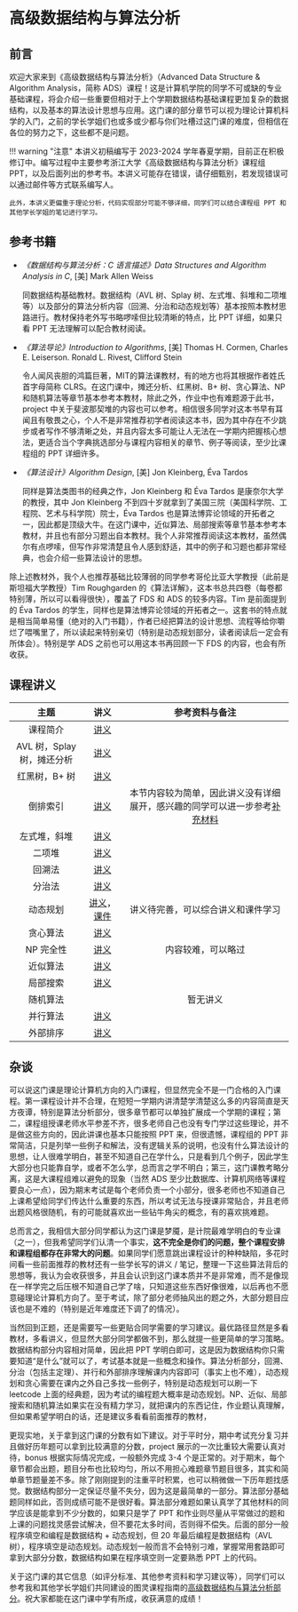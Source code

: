 # 高级数据结构与算法分析

## 前言

欢迎大家来到《高级数据结构与算法分析》（Advanced Data Structure & Algorithm Analysis，简称 ADS）课程！这是计算机学院的同学不可或缺的专业基础课程，将会介绍一些重要但相对于上个学期数据结构基础课程更加复杂的数据结构，以及基本的算法设计思想与应用。这门课的部分章节可以视为理论计算机科学的入门，之前的学长学姐们也或多或少都与你们吐槽过这门课的难度，但相信在各位的努力之下，这些都不是问题。

!!! warning "注意"
    本讲义初稿编写于 2023-2024 学年春夏学期，目前正在积极修订中。编写过程中主要参考浙江大学《高级数据结构与算法分析》课程组 PPT，以及后面列出的参考书。本讲义可能存在错误，请仔细甄别，若发现错误可以通过邮件等方式联系编写人。

    此外，本讲义更偏重于理论分析，代码实现部分可能不够详细，同学们可以结合课程组 PPT 和其他学长学姐的笔记进行学习。

## 参考书籍

- *《数据结构与算法分析：C 语言描述》Data Structures and Algorithm Analysis in C*, [美] Mark Allen Weiss

    同数据结构基础教材。数据结构（AVL 树、Splay 树、左式堆、斜堆和二项堆等）以及部分的算法分析内容（回溯、分治和动态规划等）基本按照本教材思路进行。教材保持老外写书略啰嗦但比较清晰的特点，比 PPT 详细，如果只看 PPT 无法理解可以配合教材阅读。

- *《算法导论》Introduction to Algorithms*, [美] Thomas H. Cormen, Charles E. Leiserson. Ronald L. Rivest, Clifford Stein

    令人闻风丧胆的鸿篇巨著，MIT的算法课教材，有的地方也将其根据作者姓氏首字母简称 CLRS。在这门课中，摊还分析、红黑树、B+ 树、贪心算法、NP 和随机算法等章节基本参考本教材，除此之外，作业中也有难题源于此书，project 中关于斐波那契堆的内容也可以参考。相信很多同学对这本书早有耳闻且有敬畏之心，个人不是非常推荐初学者阅读这本书，因为其中存在不少跳步或者写作不够清晰之处，并且内容太多可能让人无法在一学期内把握核心想法，更适合当个字典挑选部分与课程内容相关的章节、例子等阅读，至少比课程组的 PPT 详细许多。

- *《算法设计》Algorithm Design*, [美] Jon Kleinberg, Éva Tardos

    同样是算法类图书的经典之作，Jon Kleinberg 和 Éva Tardos 是康奈尔大学的教授，其中 Jon Kleinberg 不到四十岁就拿到了美国三院（美国科学院、工程院、艺术与科学院）院士，Éva Tardos 也是算法博弈论领域的开拓者之一，因此都是顶级大牛。在这门课中，近似算法、局部搜索等章节基本参考本教材，并且也有部分习题出自本教材。我个人非常推荐阅读这本教材，虽然偶尔有点啰嗦，但写作非常清楚且令人感到舒适，其中的例子和习题也都非常经典，也会介绍一些算法设计的思想。

除上述教材外，我个人也推荐基础比较薄弱的同学参考哥伦比亚大学教授（此前是斯坦福大学教授）Tim Roughgarden 的《算法详解》，这本书总共四卷（每卷都特别薄，所以可以看得很快），覆盖了 FDS 和 ADS 的较多内容。Tim 是前面提到的 Éva Tardos 的学生，同样也是算法博弈论领域的开拓者之一。这套书的特点就是相当简单易懂（绝对的入门书籍），作者已经把算法的设计思想、流程等给你嚼烂了喂嘴里了，所以读起来特别亲切（特别是动态规划部分，读者阅读后一定会有所体会）。特别是学 ADS 之前也可以用这本书再回顾一下 FDS 的内容，也会有所收获。

## 课程讲义

| 主题 | 讲义 | 参考资料与备注 |
| :----: | :---: | :---: |
| 课程简介 | [讲义](notes/lec0.pdf) |  |
| AVL 树，Splay 树，摊还分析 | [讲义](notes/lec1.pdf) |  |
| 红黑树，B+ 树 | [讲义](notes/lec2.pdf) |  |
| 倒排索引 | [讲义](notes/lec3.pdf) | 本节内容较为简单，因此讲义没有详细展开，感兴趣的同学可以进一步参考[补充材料](notes/InvertedFileIndex.zip) |
| 左式堆，斜堆 | [讲义](notes/lec4.pdf) |  |
| 二项堆 | [讲义](notes/lec5.pdf) |  |
| 回溯法 | [讲义](notes/lec6.pdf) |  |
| 分治法 | [讲义](notes/lec7.pdf) |  |
| 动态规划 | [讲义](notes/lec8.pdf)，[课件](notes/lec8补充.pdf) | 讲义待完善，可以综合讲义和课件学习 |
| 贪心算法 | [讲义](notes/lec9.pdf) |  |
| NP 完全性 | [讲义](notes/lec10.pdf) | 内容较难，可以略过 |
| 近似算法 | [讲义](notes/lec11.pdf) |  |
| 局部搜索 | [讲义](notes/lec12.pdf) |  |
| 随机算法 |  | 暂无讲义 |
| 并行算法 | [讲义](notes/lec14.pdf) |  |
| 外部排序 | [讲义](notes/lec15.pdf) |  |

## 杂谈

可以说这门课是理论计算机方向的入门课程，但显然完全不是一门合格的入门课程。第一课程设计并不合理，在短短一学期内讲清楚学清楚这么多的内容简直是天方夜谭，特别是算法分析部分，很多章节都可以单独扩展成一个学期的课程；第二，课程组授课老师水平参差不齐，很多老师自己也没有专门学过这些理论，并不是做这些方向的，因此讲课也基本只能按照 PPT 来，但很遗憾，课程组的 PPT 非常简洁，只是列举一些例子和解法，没有逻辑关系的说明，也没有什么算法设计的思想，让人很难学明白，甚至不知道自己在学什么，只是看到几个例子，因此学生大部分也只能靠自学，或者不怎么学，总而言之学不明白；第三，这门课教考略分离，这是大课程组难以避免的现象（当然 ADS 至少比数据库、计算机网络等课程要良心一点），因为期末考试是每个老师负责一个小部分，很多老师也不知道自己上课希望给同学们传达什么重要的东西，所以考试无法与授课非常贴合，并且老师出题风格很随机，有的可能就喜欢出一些钻牛角尖的概念，有的喜欢挑难题。

总而言之，我相信大部分同学都认为这门课是梦魇，是计院最难学明白的专业课（之一），但我希望同学们认清一个事实，**这不完全是你们的问题，整个课程安排和课程组都存在非常大的问题**。如果同学们愿意跳出课程设计的种种缺陷，多花时间看一些前面推荐的教材还有一些学长写的讲义 / 笔记，整理一下这些算法背后的思想等，我认为会收获很多，并且会认识到这门课本质并不是非常难，而不是像现在一样学完之后压根不知道自己学了啥，只知道这些东西好像很难，以后再也不愿意碰理论计算机方向了。至于考试，除了部分老师抽风出的题之外，大部分题目应该也是不难的（特别是近年难度还下调了的情况）。

当然回到正题，还是需要写一些更贴合同学需要的学习建议。最优路径显然是多看教材，多看讲义，但显然大部分同学都做不到，那么就提一些更简单的学习策略。数据结构部分内容相对简单，因此把 PPT 学明白即可，这是因为数据结构你只需要知道“是什么”就可以了，考试基本就是一些概念和操作。算法分析部分，回溯、分治（包括主定理）、并行和外部排序理解课内内容即可（事实上也不难），动态规划和贪心需要在课内之外自己多找一些例子，特别是动态规划可以刷一下 leetcode 上面的经典题，因为考试的编程题大概率是动态规划。NP、近似、局部搜索和随机算法如果实在没有精力学习，就把课内的东西记住，作业题认真理解，但如果希望学明白的话，还是建议多看看前面推荐的教材，

更现实地，关于拿到这门课的分数有如下建议。对于平时分，期中考试充分复习并且做好历年题可以拿到比较满意的分数，project 展示的一次比重较大需要认真对待，bonus 根据实际情况完成，一般额外完成 3-4 个是正常的。对于期末，每个章节都会出题，题目分布也比较均匀，所以不用担心难题章节题目很多，其实和简单章节题量差不多。除了刚刚提到的注重平时积累，也可以稍微做一下历年题找感觉。数据结构部分一定保证尽量不失分，因为这是最简单的一部分。算法部分基础题同样如此，否则成绩可能不是很好看。算法部分难题如果认真学了其他材料的同学应该是能拿到不少分数的，如果只是学了 PPT 和作业则尽量从平常做过的题和上课的问题找灵感尝试解决，但不要花太多时间，否则得不偿失。后面的部分一般程序填空和编程是数据结构 + 动态规划，但 20 年最后编程是数据结构（AVL 树），程序填空是动态规划。动态规划一般而言不会特别刁难，掌握常用套路即可拿到大部分分数，数据结构如果在程序填空则一定要熟悉 PPT 上的代码。

关于这门课的其它信息（如评分标准、其他参考资料和学习建议等），同学们可以参考我和其他学长学姐们共同建设的图灵课程指南的[高级数据结构与算法分析部分](https://zju-turing.github.io/TuringCourses/major/advanced_data_structure/)。祝大家都能在这门课中学有所成，收获满意的成绩！